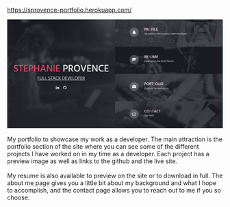 https://sprovence-portfolio.herokuapp.com/

![Portfolio-Page](/images/screenshot/Portfolio.PNG)

My portfolio to showcase my work as a developer.  The main attraction is the portfolio section of the site where you can see some of the different projects I have worked on in my time as a developer.  Each project has a preview image as well as links to the github and the live site.  
<br>
My resume is also available to preview on the site or to download in full.  The about me page gives you a little bit about my background and what I hope to accomplish, and the contact page allows you to reach out to me if you so choose.
<br>
